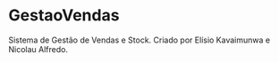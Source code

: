 # GestaoVendas
Sistema de Gestão de Vendas e Stock. Criado por Elísio Kavaimunwa e Nicolau Alfredo.
